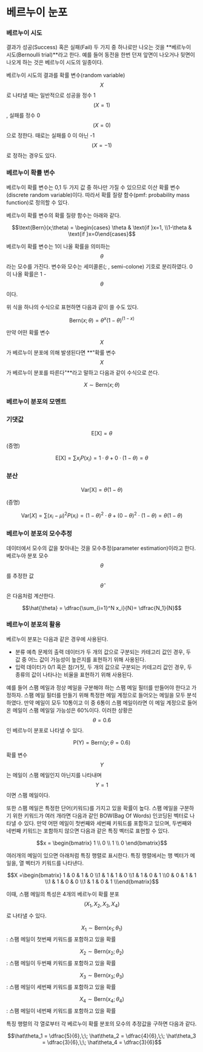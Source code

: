 # 베르누이 눈포

### 베르누이 시도

결과가 성공(Success) 혹은 실패(Fail) 두 가지 중 하나로만 나오는 것을 **베르누이 시도(Bernoulli trial)**라고 한다.
예를 들어 동전을 한번 던져 앞면이 나오거나 뒷면이 나오게 하는 것은 베르누이 시도의 일종이다.

베르누이 시도의 결과를 확률 변수(random variable) $$X$$ 로 나타낼 때는 일반적으로 성공을 정수 1 $$(X=1)$$ , 실패를 정수 0 $$(X=0)$$ 으로 정한다. 때로는 실패를 0 이 아닌 -1 $$(X=-1)$$ 로 정하는 경우도 있다.



### 베르누이 확률 변수

베르누이 확률 변수는 0,1 두 가지 값 중 하나만 가질 수 있으므로 이산 확률 변수(discrete random variable)이다.
따라서 확률 질량 함수(pmf: probability mass function)로 정의할 수 있다.

베르누이 확률 변수의 확률 질량 함수는 아래와 같다.

$$\text{Bern}(x;\theta) = \begin{cases} \theta & \text{if }x=1, \\1-\theta & \text{if }x=0\end{cases}$$



베르누이 확률 변수는 1이 나올 확률을 의미하는 $$\theta$$ 라는 모수를 가진다. 변수와 모수는 세미콜론(; , semi-colone) 기호로 분리하였다. 0 이 나올 확률은 1 - $$\theta$$ 이다.

위 식을 하나의 수식으로 표현하면 다음과 같이 쓸 수도 있다.

$$\text{Bern}(x;\theta) = \theta^x(1-\theta)^{(1-x)}$$

만약 어떤 확률 변수 $$X$$ 가 베르누이 분포에 의해 발생된다면 **"확률 변수 $$X$$ 가 베르누이 분포를 따른다"**라고 말하고 다음과 같이 수식으로 쓴다.

$$X \sim \text{Bern}(x;\theta)$$



### 베르누이 분포의 모멘트

### 기댓값

$$\text{E[X]} = \theta$$

(증명)

$$\text{E[X]} = \sum x_iP(x_i) = 1\cdot\theta + 0\cdot(1-\theta)=\theta$$

### 분산

$$\text{Var[X]} = \theta(1-\theta)$$

(증명)

$$\text{Var}[X] = \sum (x_i - \mu)^2 P(x_i) = (1 - \theta)^2 \cdot \theta + (0 - \theta)^2 \cdot (1 - \theta) = \theta(1-\theta)$$



### 베르누이 분포의 모수추정

데이터에서 모수의 값을 찾아내는 것을 모수추정(parameter estimation)이라고 한다.
베르누아 분포 모수 $$\theta$$ 를 추정한 값 $$\hat \theta$$ 은 다음처럼 계산한다.

$$\hat{\theta} = \dfrac{\sum_{i=1}^N x_i}{N}= \dfrac{N_1}{N}$$



### 베르누이 분포의 활용

베르누이 분포는 다음과 같은 경우에 사용된다.

- 분류 예측 문제의 출력 데이터가 두 개의 값으로 구분되는 카테고리 값인 경우, 두 값 중 어느 값이 가능성이 높은지를 표현하기 위해 사용된다.
- 입력 데이터가 0/1 혹은 참/거짓, 두 개의 값으로 구분되는 카테고리 값인 경우, 두 종류의 값이 나타나는 비율을 표현하기 위해 사용된다.



예를 들어 스팸 메일과 정상 메일을 구분해야 하는 스팸 메일 필터를 만들어야 한다고 가정하자. 스팸 메일 필터를 만들기 위해 특정한 메일 계정으로 들어오는 메일을 모두 분석하였다. 만약 메일이 모두 10통이고 이 중 6통이 스팸 메일이라면 이 메일 계정으로 들어온 메일이 스팸 메일일 가능성은 60%이다. 이러한 상황은 $$\theta=0.6$$ 인 베르누이 분포로 나타낼 수 있다.

$$\text{P(Y)} = \text{Bern}(y; \theta=0.6)$$

확률 변수 $$Y$$ 는 메일이 스팸 메일인지 아닌지를 나타내며 $$Y = 1$$ 이면 스팸 메일이다.

또한 스팸 메일은 특정한 단어(키워드)를 가지고 있을 확률이 높다. 스팸 메일을 구분하기 위한 키워드가 여러 개라면 다음과 같인 BOW(Bag Of Words) 인코딩된 벡터로 나타낼 수 있다. 만약 어떤 메일이 첫번째와 세번째 키워드를 포함하고 있으며, 두번째와 네번째 키워드는 포함하지 않으면 다음과 같은 특징 벡터로 표현할 수 있다.

$$x = \begin{bmatrix} 1 \\ 0 \\ 1 \\ 0 \end{bmatrix}$$

여러개의 메일이 있으면 아래처럼 특징 행렬로 표시한다. 특징 행렬에서는 행 벡터가 메일을, 열 벡터가 키워드를 나타낸다.

$$X =\begin{bmatrix} 1 & 0 & 1 & 0 \\1 & 1 & 1 & 0 \\1 & 1 & 0 & 1 \\0 & 0 & 1 & 1 \\1 & 1 & 0 & 0 \\1 & 1 & 0 & 1 \\\end{bmatrix}$$

이때, 스팸 메일의 특성은 4개의 베르누이 확률 분포$$(X_1,X_2,X_3,X_4)$$ 로 나타낼 수 있다.

$$X_1 \sim \text{Bern}(x_1;\theta_1)$$ :  스팸 메일이 첫번째 키워드를 포함하고 있을 확률

$$X_2 \sim \text{Bern}(x_2;\theta_2)$$ :  스팸 메일이 두번째 키워드를 포함하고 있을 확률

$$X_3 \sim \text{Bern}(x_3;\theta_3)$$ :  스팸 메일이 세번째 키워드를 포함하고 있을 확률

$$X_4 \sim \text{Bern}(x_4;\theta_4)$$ :  스팸 메일이 네번째 키워드를 포함하고 있을 확률

특징 행렬의 각 열로부터 각 베르누이 확률 분포의 모수의 추정값을 구하면 다음과 같다.

$$\hat\theta_1 = \dfrac{5}{6},\;\; \hat\theta_2 = \dfrac{4}{6},\;\; \hat\theta_3 = \dfrac{3}{6},\;\; \hat\theta_4 = \dfrac{3}{6}$$





